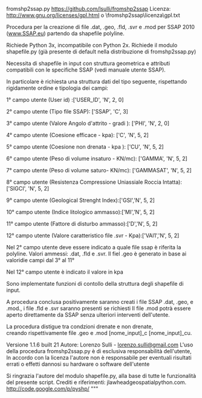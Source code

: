 fromshp2ssap.py
https://github.com/lsulli/fromshp2ssap
Licenza: http://www.gnu.org/licenses/gpl.html
o \fromshp2ssap\licenza\gpl.txt 

Procedura per la creazione di file .dat, .geo, .fld, .svr e .mod
per SSAP 2010 (www.SSAP.eu) partendo da shapefile polyline.

Richiede Python 3x, incompatibile con Python 2x.
Richiede il modulo shapefile.py (già presente di default nella distribuzione di fromshp2ssap.py)

Necessita di shapefile in input con struttura geometrica 
e attributi compatibili con le specifiche SSAP (vedi manuale utente SSAP).

In particolare è richiesta una struttura dati del tipo seguente, 
rispettando rigidamente ordine e tipologia dei campi:

1° campo utente (User id) :['USER_ID', 'N', 2, 0]

2° campo utente (Tipo file SSAP): ['SSAP', 'C', 3]

3° campo utente (Valore Angolo d'attrito - gradi ): ['PHI', 'N', 2, 0]

4° campo utente (Coesione efficace - kpa): ['C', 'N', 5, 2]

5° campo utente (Coesione non drenata - kpa ): ['CU', 'N', 5, 2]

6° campo utente (Peso di volume insaturo - KN/mc): ['GAMMA', 'N', 5, 2]

7° campo utente (Peso di volume saturo- KN/mc): ['GAMMASAT', 'N', 5, 2]

8° campo utente (Resistenza Compressione Uniassiale Roccia Intatta): ['SIGCI', 'N', 5, 2]

9° campo utente (Geological Strenght Index):['GSI','N', 5, 2]

10° campo utente (Indice litologico ammasso):['MI','N', 5, 2]

11° campo utente (Fattore di disturbo ammasso):['D','N', 5, 2]

12° campo utente (Valore caratteristico file .svr - Kpa):['VAl1','N', 5, 2]


Nel 2° campo utente deve essere indicato a quale file ssap è riferita la polyline.
Valori ammessi: .dat, .fld e .svr. Il fiel .geo è generato in base ai valoridie campi dal 3° al 11°

Nel 12° campo utente è indicato il valore in kpa 

Sono implementate funzioni di contollo della struttura degli shapefile di input.

A procedura conclusa positivamente saranno creati i file SSAP 
.dat, .geo,  e .mod., i file .fld e .svr saranno presenti se richiesti
Il file .mod potrà essere aperto direttamente da SSAP 
senza ulteriori interventi dell'utente.

La procedura distigue tra condzioni drenate e non drenate,  
creando rispettivamente file .geo e .mod [nome_input]_c [nome_input]_cu.

Versione 1.1.6 built 21
Autore: Lorenzo Sulli - lorenzo.sulli@gmail.com
L'uso della procedura fromshp2ssap.py è di esclusiva responsabilità dell'utente, 
In accordo con la licenza l'autore non è responsabile per eventuali risultati errati o effetti dannosi 
su hardware o software dell'utente

Si ringrazia l'autore del modulo shapefile.py, alla base di tutte le funzionalità del presente script.
Crediti e riferimenti: jlawhead<at>geospatialpython.com. http://code.google.com/p/pyshp/
"""
